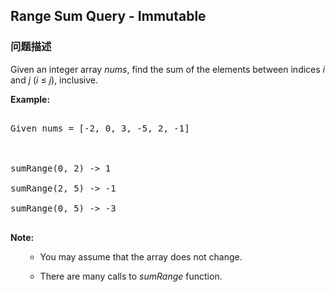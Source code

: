 ## Range Sum Query - Immutable  
### 问题描述
Given an integer array *nums*, find the sum of the elements between indices *i* and *j* (*i* &le; *j*), inclusive.

**Example:**<br>
<pre>
Given nums = [-2, 0, 3, -5, 2, -1]

sumRange(0, 2) -> 1
sumRange(2, 5) -> -1
sumRange(0, 5) -> -3
</pre>


**Note:**<br>
<ol>
- You may assume that the array does not change.
- There are many calls to *sumRange* function.
</ol>

